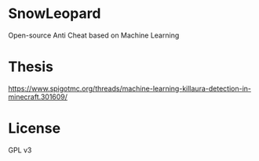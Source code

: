 # SnowLeopard
Open-source Anti Cheat based on Machine Learning

# Thesis
https://www.spigotmc.org/threads/machine-learning-killaura-detection-in-minecraft.301609/

# License
GPL v3